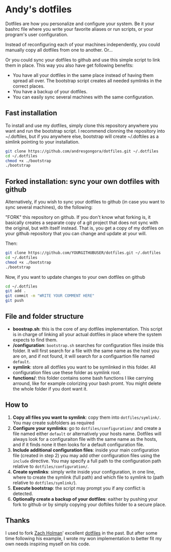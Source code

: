 # Andy's dotfiles

Dotfiles are how you personalize and configure your system. Be it your bashrc file
where you write your favorite aliases or run scripts, or your program's user configuration.

Instead of reconfiguring each of your machines independently, you could manually copy
all dotfiles from one to another. Or... 

Or you could sync your dotfiles to github and use this simple script to link them in place.
This way you also have get following benefits:

- You have all your dotfiles in the same place instead of having them spread all over.
The bootstrap script creates all needed symlinks in the correct places.
- You have a backup of your dotfiles.
- You can easily sync several machines with the same configuration.



## Fast installation

To install and use my dotfiles, simply clone this repository anywhere you want and run the bootstrap
script. I recommend clonning the repository into ~/.doftiles, but if you anywhere else, bootstrap
will create ~/.doftiles as a simlink pointing to your installation. 

```sh
git clone https://github.com/andresgongora/dotfiles.git ~/.dotfiles     # clone in ~/.dotfiles
cd ~/.dotfiles                                                          # cd to new folder
chmod +x ./bootstrap                                                    # make script executable
./bootstrap                                                             # run script
```


## Forked installation: sync your own dotfiles with github

Alternatively, if you wish to sync your dotfiles to github (in case you want to sync several
machines), do the following:

"FORK" this repository on github. If you don't know what forking is, it basically creates
a separate copy of a git project that does not sync with the original, but with itself instead.
That is, you get a copy of my dotfiles on your github repository that you can change and update
at your will.

Then:

```sh
git clone https://github.com/YOURGITHUBUSER/dotfiles.git ~/.dotfiles	# clone your dotfiles in ~/.dotfiles
cd ~/.dotfiles                                                          # cd to new folder
chmod +x ./bootstrap                                                    # make script executable
./bootstrap                                                             # run script
```
Now, if you want to update changes to your own dotfiles on github

```sh
cd ~/.dotfiles                                                          # cd to your dotfiles folder
git add .                                                               # add changes
git commit -m "WRITE YOUR COMMENT HERE"                                 # commit changes
git push                                                                # push them to github
```


## File and folder structure

- **boostrap.sh**: this is the core of any dotfiles implementation. This script is in charge of 
linking all your actual dotfiles in place where the system expects to find them.
- **/configuration**: `bootstrap.sh` searches for configuration files inside this folder. It will
first search for a file with the same name as the host you are on, and if not found, it will
search for a configuartion file named `default`.
- **symlink**: store all dotfiles you want to be symlinked in this folder. All configuration files
use these folder as symlink root.
- **functions/**: this folder contains some bash functions I like carrying arround, like for example
colorizing your bash promt. You might delete the whole folder if you dont want it.



## How to

1. **Copy all files you want to symlink**: copy them into `dotfiles/symlink/`. You may create
subfolders as required
2. **Configure your symlinks**: go to `dotfiles/configuration/` and create a file named either
`default` or alternatively your hosts name. Dotfiles will always look for a configuraiton file
with the same name as the hosts, and if it finds none it then looks for a default configuration
file.
3. **Include additional configuration files**: inside your main configuration file (created in
step 2) you may add other configuration files using the `include` directive. You may specify
a full path to the configuration path relative to `dotfiles/configuration/`.
4. **Create symlinks**: simply write inside your configuration, in one line, where to create the
symlink (full path) and which file to symlink to (path relative to `dotfiles/symlink/`).
5. **Execute bootstrap**: the script may prompt you if any conflict is detected.
6. **Optionally create a backup of your dotfiles**: eaither by pushing your fork to github
or by simply copying your doftiles folder to a secure place. 




## Thanks

I used to fork [Zach Holman](https://github.com/holman)' excellent
[dotfiles](https://github.com/holman/dotfiles) in the past. But after some time following
his example, I wrote my won implementation to better fit my own needs inspiring myself
on his code.
